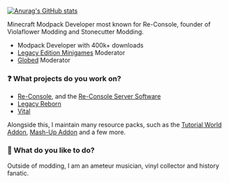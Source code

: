 [![Anurag's GitHub stats](https://github-readme-stats.vercel.app/api?username=omo50&theme=radical&show_icons=true)](https://github.com/anuraghazra/github-readme-stats)




Minecraft Modpack Developer most known for Re-Console, founder of Violaflower Modding and Stonecutter Modding.
- Modpack Developer with 400k+ downloads
- [Legacy Edition Minigames](https://github.com/Legacy-Edition-Minigames/Minigames) Moderator
- [Globed](https://github.com/GlobedGD/globed2) Moderator

### ❓  What projects do you work on?
- [Re-Console](https://modrinth.com/modpack/legacy-minecraft), and the [Re-Console Server Software](https://modrinth.com/modpack/re-console-server-software)
- [Legacy Reborn](https://modrinth.com/modpack/legacy-reborn)
- [Vital](https://modrinth.com/modpack/vital)

Alongside this, I maintain many resource packs, such as the [Tutorial World Addon](https://modrinth.com/resourcepack/tutorial-world-addon), [Mash-Up Addon](https://modrinth.com/resourcepack/mash-up-addon) and a few more.

### 🎹 What do you like to do?
Outside of modding, I am an ameteur musician, vinyl collector and history fanatic.
